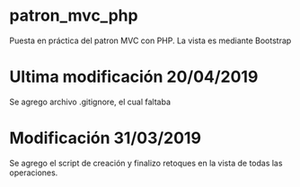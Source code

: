 # patron_mvc_php
Puesta en práctica del patron MVC con PHP. La vista es mediante Bootstrap

# Ultima modificación 20/04/2019
Se agrego archivo .gitignore, el cual faltaba

# Modificación 31/03/2019
Se agrego el script de creación y finalizo retoques en la vista de todas las operaciones. 
